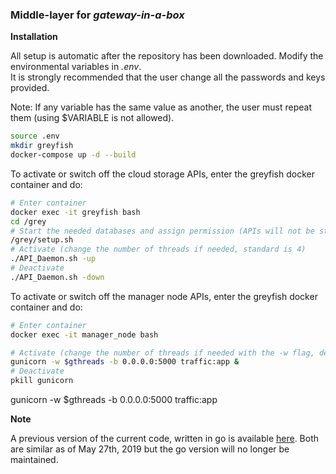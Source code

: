 ### Middle-layer for *gateway-in-a-box*


**Installation**  

All setup is automatic after the repository has been downloaded. Modify the environmental variables in *.env*.  
It is strongly recommended that the user change all the passwords and keys provided.

Note: If any variable has the same value as another, the user must repeat them (using $VARIABLE is not allowed).



```bash
source .env
mkdir greyfish
docker-compose up -d --build
```

To activate or switch off the cloud storage APIs, enter the greyfish docker container and do:  

```bash
# Enter container
docker exec -it greyfish bash
cd /grey
# Start the needed databases and assign permission (APIs will not be started)
/grey/setup.sh
# Activate (change the number of threads if needed, standard is 4)
./API_Daemon.sh -up
# Deactivate
./API_Daemon.sh -down
```


To activate or switch off the manager node APIs, enter the greyfish docker container and do:  

```bash
# Enter container
docker exec -it manager_node bash

# Activate (change the number of threads if needed with the -w flag, defined in .env)
gunicorn -w $gthreads -b 0.0.0.0:5000 traffic:app &
# Deactivate
pkill gunicorn
```


gunicorn -w $gthreads -b 0.0.0.0:5000 traffic:app


**Note**

A previous version of the current code, written in go is available [here](./manager_node/gocode). Both are similar as of May 27th, 2019 but the go version will no longer be maintained.
